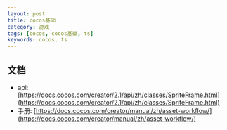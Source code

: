 ```yaml
---
layout: post
title: cocos基础
category: 游戏
tags: [cocos, cocos基础, ts]
keywords: cocos, ts
---
```


## 文档
- api: [https://docs.cocos.com/creator/2.1/api/zh/classes/SpriteFrame.html](https://docs.cocos.com/creator/2.1/api/zh/classes/SpriteFrame.html)
- 手册: [https://docs.cocos.com/creator/manual/zh/asset-workflow/](https://docs.cocos.com/creator/manual/zh/asset-workflow/)